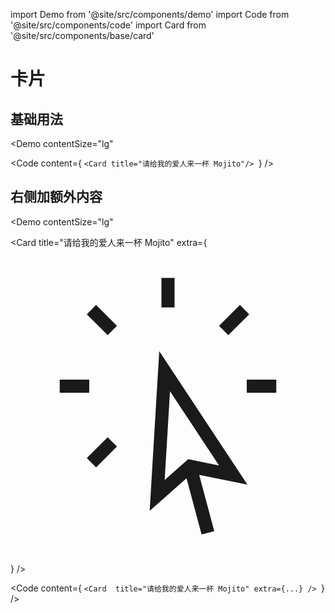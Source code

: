 import Demo from '@site/src/components/demo'
import Code from '@site/src/components/code'
import Card from '@site/src/components/base/card'


# 卡片
## 基础用法
<Demo
  contentSize="lg"
>
  <Card title="请给我的爱人来一杯 Mojito"/>
</Demo>

<Code
  content={
`<Card title="请给我的爱人来一杯 Mojito"/>
`}
/>

## 右侧加额外内容
<Demo
  contentSize="lg"
>
  <Card 
    title="请给我的爱人来一杯 Mojito"
    extra={
      <svg xmlns="http://www.w3.org/2000/svg" fill="none" viewBox="0 0 24 24" strokeWidth={1.5} stroke="currentColor" className="w-6 h-6">
        <path strokeLinecap="round" strokeLinejoin="round" d="M15.042 21.672L13.684 16.6m0 0l-2.51 2.225.569-9.47 5.227 7.917-3.286-.672zM12 2.25V4.5m5.834.166l-1.591 1.591M20.25 10.5H18M7.757 14.743l-1.59 1.59M6 10.5H3.75m4.007-4.243l-1.59-1.59" />
      </svg>
    }
  />
</Demo>

<Code
  content={
`<Card 
    title="请给我的爱人来一杯 Mojito"
    extra={...}
  />
`}
/>

